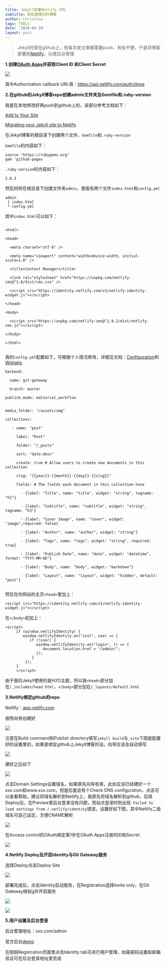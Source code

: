```yaml
---
title: Jekyll部署Netlify CMS
subtitle: 轻松管理你的博客
author: Christina
tags: TOOLS
date: '2019-04-29'
layout: post
---
```

> Jekyll托管在github上，但每次发文章都需要push，有些不便，于是将博客部署到[Netlify](https://app.netlify.com)，以便后台管理

**1.创建**[**OAuth Apps**](https://github.com/settings/developers)**并获取Client ID
和Client Secret**

![](/assets/img/2019-04-29_133258.png)

其中Authorization callback URL填：https://api.netlify.com/auth/done

**2.在github的Jekyll博客repo创建admin文件夹及Gemfile和.ruby-version**

我是在本地修改好再push到github上的，该部分参考文档如下：

[Add to Your Site](https://www.netlifycms.org/docs/add-to-your-site/)

[Migrating your Jekyll site to Netlify](https://www.netlify.com/blog/2017/05/11/migrating-your-jekyll-site-to-netlify/?_ga=2.171346216.960609573.1554181992-139167350.1554020394)

在Jekyll博客的根目录下创建两个文件，`Gemfile`和`.ruby-version`

`Gemfile`的内容如下：

<pre><code class="language-css">source "https://rubygems.org"
gem 'github-pages
</code></pre>

`.ruby-version`的内容如下：

<pre><code class="language-css">2.6.2</code></pre>

然后同样在根目录下创建文件夹`admin`，里面有两个文件`index.html`和`config.yml`

<pre><code class="language-css">admin
 ├ index.html
 └ config.yml
</code></pre>

其中`index.html`可以如下：

<pre><code class="language-css">
&lt;html&gt;

&lt;head&gt;

  &lt;meta charset="utf-8" /&gt;

  &lt;meta name="viewport" content="width=device-width, initial-scale=1.0" /&gt;

  &lt;title&gt;Content Manager&lt;/title&gt;

  &lt;link rel="stylesheet" href="https://unpkg.com/netlify-cms@^1.0/dist/cms.css" /&gt;

  &lt;script src="https://identity.netlify.com/v1/netlify-identity-widget.js"&gt;&lt;/script&gt;

&lt;/head&gt;

&lt;body&gt;

  &lt;script src="https://unpkg.com/netlify-cms@^2.9.1/dist/netlify-cms.js"&gt;&lt;/script&gt;

&lt;/body&gt;

&lt;/html&gt;

</code></pre>

我的`config.yml`配置如下，可根据个人情况修改，详细见文档：[Configuration](https://www.netlifycms.org/docs/configuration-options/#collections)和[Widgets](https://www.netlifycms.org/docs/widgets/)

<pre><code class="language-css">backend:

  name: git-gateway

  branch: master 

publish_mode: editorial_workflow


media_folder: "/assets/img" 

collections: 

   - name: "post" 

     label: "Post" 

     folder: "/_posts" 

     sort: "date:desc" 

     create: true # Allow users to create new documents in this collection

     slug: "{{year}}-{{month}}-{{day}}-{{slug}}"

     fields: # The fields each document in this collection have

       - {label: "Title", name: "title", widget: "string", tagname: "h1"}

       - {label: "Subtitle", name: "subtitle", widget: "string", tagname: "h3"}

       - {label: "Cover Image", name: "cover", widget: "image",required: false}

       - {label: "Author", name: "author", widget: "string"}

       - {label: "Tags", name: "tags", widget: "string", required: true}

       - {label: "Publish Date", name: "date", widget: "datetime", format: "YYYY-MM-DD"}

       - {label: "Body", name: "body", widget: "markdown"}

       - {label: "Layout", name: "layout", widget: "hidden", default: "post"}

</code></pre>

然后在你网站的主页`<head>`里加上：

<pre><code class="language-css">&lt;script src="https://identity.netlify.com/v1/netlify-identity-widget.js"&gt;&lt;/script&gt;</code></pre>

在`</body>`前加上：

<pre><code class="language-css">&lt;script&gt;
     if (window.netlifyIdentity) {
        window.netlifyIdentity.on("init", user => {
           if (!user) {
              window.netlifyIdentity.on("login", () => {
                 document.location.href = "/admin/";
              });
            }
         });
     }
     &lt;/script&gt;</code></pre>

由于我的Jekyll使用的是H2O主题，所以我`<head>`部分加在`/_includes/head.html`，`</body>`部分加在`/_layouts/default.html`

**3.Netlify绑定github的repo**

Netlify：[app.netlify.com](https://app.netlify.com/)

按照向导创建好

![](/assets/img/2019-04-29_133700.png)

注意在Build command和Publish directory填写`jekyll build`与`_site`下图是配置好的设置里的，如果是绑定github上Jekyll博客的话，向导应该会自动填写

![](/assets/img/2019-04-29_145037.png)

建好之后如下

![](/assets/img/2019-04-29_133822.png)

点击Domain Settings设置域名，如果原先向导有填，此处应该已经建好一个xxx.com和www.xxx.com，但是后面会有个Check DNS configuration，点击可以查看帮助，建议将域名解析到Netlify上，我原先将域名解析到github，后续Deploy后，在Preview里后台登录没有问题，而站点登录时则出现`Failed to load settings from /.netlify/identity`错误，设置好如下图，其中Netlify二级域名可自己设定，方便CNAME解析

![](/assets/img/2019-04-29_145948.png)

在Access control的OAuth绑定第1步在OAuth Apps注册的ID和Secret

![](/assets/img/2019-04-29_151617.png)

**4.Netlify Deploy及开启Identity与Git Gateway服务**

选择Deploy点击Deploy Site

![](/assets/img/2019-04-29_151856.png)

部署完成后，点击Identity启动服务，在Registration选择Invite only，在Git Gateway授权g并开启服务

![](/assets/img/2019-04-29_152047.png)

![](/assets/img/2019-04-29_152118.png)

**5.用户设置及后台登录**

后台管理地址：xxx.com/admin

官方后台[demo](https://cms-demo.netlify.com/#/collections/posts)

在刚刚Registration页面里点击Identity tab可进行用户管理，如需密码设置和邮箱验证可在后台登录地址里完成
